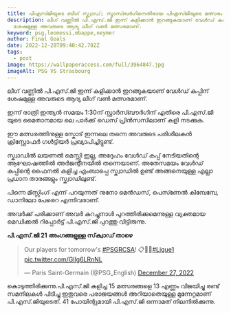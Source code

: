```yaml
---
title: പിഎസ്ജിയുടെ ബിഗ് സ്ക്വാഡ്; സ്ട്രാസ്ബർഗിനെതിരായ പിഎസ്ജിയുടെ മത്സരം
description: ലീഗ് വണ്ണില്‍ പി.എസ്.ജി ഇന്ന് കളിക്കാൻ ഇറങ്ങുകയാണ് വേൾഡ് കപ്പിന്
  ശേഷമുള്ള അവരുടെ ആദ്യ ലീഗ് വൺ മത്സരമാണ്.
keyword: psg,leomessi,mbappe,neymer
author: Final Goals
date: 2022-12-28T09:40:42.702Z
tags:
  - post
image: https://wallpaperaccess.com/full/3964847.jpg
imageAlt: PSG VS Strasbourg
---
```

ലീഗ് വണ്ണില്‍ പി.എസ്.ജി ഇന്ന് കളിക്കാൻ ഇറങ്ങുകയാണ് വേൾഡ് കപ്പിന് ശേഷമുള്ള അവരുടെ ആദ്യ ലീഗ് വൺ മത്സരമാണ്.

ഇന്ന് രാത്രി ഇന്ത്യൻ സമയം 1:30ന്  സ്റ്റാർസ്ബൗർഗിന് എതിരെ പി.എസ്.ജി യുടെ മൈതാനമായ ലെ പാർക്ക് ഡെസ് പ്രിൻസസിലാണ് കളി നടക്കുക.


ഈ മത്സരത്തിനുള്ള സ്കോട് ഇന്നലെ തന്നെ അവരുടെ പരിശീലകൻ ക്രിസ്റ്റോഫർ ഗൾട്ടിയർ പ്രഖ്യാപിച്ചിട്ടുണ്ട്.


സ്ക്വാഡിൽ ലയണൽ മെസ്സി ഇല്ല, അദ്ദേഹം വേൾഡ് കപ്പ് നേടിയതിന്റെ ആഘോഷത്തിൽ അർജന്റീനയിൽ തന്നെയാണ്.
അതേസമയം വേൾഡ് കപ്പിന്റെ ഫൈനൽ കളിച്ച എംബാപ്പെ സ്ക്വാഡിൽ ഉണ്ട് അങ്ങനെയുള്ള എല്ലാ പ്രധാന താരങ്ങളും സ്ക്വാഡിലുണ്ട്. 

പിന്നെ മിസ്സിംഗ് എന്ന് പറയുന്നത് നുനോ മെൻഡസ്, പെസ്ണേൽ കിമ്പേമ്പേ, ഡാനിലോ പേരെറ എന്നിവരാണ്.


അവർക്ക് പരിക്കാണ് അവർ കുറച്ചുനാൾ പുറത്തിരിക്കുമെന്നുള്ള വ്യക്തമായ മെഡിക്കൽ റിപ്പോർട്ട് പി.എസ്.ജി പുറത്തു വിട്ടിരുന്നു.


**പി.എസ്.ജി 21 അംഗങ്ങളുള്ള സ്‌ക്വാഡ് താഴെ** 

<blockquote class="twitter-tweet"><p lang="en" dir="ltr">Our players for tomorrow&#39;s <a href="https://twitter.com/hashtag/PSGRCSA?src=hash&amp;ref_src=twsrc%5Etfw">#PSGRCSA</a>! 📋🔴🔵<a href="https://twitter.com/hashtag/Ligue1?src=hash&amp;ref_src=twsrc%5Etfw">#Ligue1</a> <a href="https://t.co/GIlg6LRnNL">pic.twitter.com/GIlg6LRnNL</a></p>&mdash; Paris Saint-Germain (@PSG_English) <a href="https://twitter.com/PSG_English/status/1607863146273800193?ref_src=twsrc%5Etfw">December 27, 2022</a></blockquote> <script async src="https://platform.twitter.com/widgets.js" charset="utf-8"></script>



കൊടുത്തിരിക്കുന്നു.പി.എസ്.ജി കളിച്ച 15 മത്സരങ്ങളെ 13 എണ്ണം വിജയിച്ചു രണ്ട് സമനിലകൾ പിടിച്ചു ഇതുവരെ പരാജയങ്ങൾ അറിയാതെയുള്ള മുന്നേറ്റമാണ് പി.എസ്.ജിയുടെത്.
41 പോയിന്റുമായി പി.എസ്.ജി ഒന്നാമത് നിലനിൽക്കുന്നു.